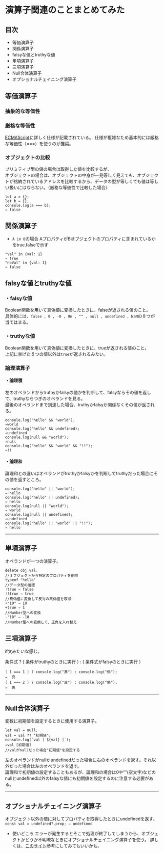 # 演算子関連のことまとめてみた

## 目次
- 等価演算子
- 関係演算子
- falsyな値とtruthyな値
- 単項演算子
- 三項演算子
- Null合体演算子
- オプショナルチェイニング演算子


## 等価演算子
### 抽象的な等価性
### 厳格な等価性
[ECMAScript](https://262.ecma-international.org/5.1/#sec-11.9.3)に詳しく仕様が記載されている。
仕様が複雑なため基本的には厳格な等価性（===）を使うのが推奨。
### オブジェクトの比較
プリミティブ型の値の場合は取得した値を比較するが、  
オブジェクトの場合は、オブジェクトの中身が一見等しく見えても、オブジェクトが格納されているアドレスを比較するから、データの型が等しくても値は等しい扱いにはならない。（厳格な等価性で比較した場合）
```
let a = {};
let b = {};
console.log(a === b);
⇒ false
```

## 関係演算子
- ` A in B `の場合
AプロパティがBオブジェクトのプロパティに含まれているかをtrue,falseで示す
```
"val" in {val: 1}
⇒ true
"noVal" in {val: 1}
⇒ false
```

## falsyな値とtruthyな値
### ・falsyな値
Boolean関数を用いて真偽値に変換したときに、falseが返される値のこと。  
具体的には、`false , 0 , -0 , 0n , "" , null , undefined , NaN`の８つが当てはまる。
### ・truthyな値
Boolean関数を用いて真偽値に変換したときに、trueが返される値のこと。  
上記に挙げた８つの値以外は`true`が返されるみたい。
### 論理演算子
#### ・論理積
左のオペランドからtruthyかfalsyの値かを判断して、falsyならその値を返して、truthyならつぎのオペランドを見る。  
最後のオペランドまで到達した場合、truthyかfalsyか関係なくその値が返される。  
```
console.log("hello" && "world");
⇒world
console.log("hello" && undefined);
⇒undefined
console.log(null && "world");
⇒null
console.log("hello" && "world" && "!!");
⇒!!
```
#### ・論理和
論理和との違いはオペランドがtruthyかfalsyかを判断してtruthyだった場合にその値を返すところ。
```
console.log("hello" || "world");
⇒ hello
console.log("hello" || undefined);
⇒ hello
console.log(null || "world");
⇒ world
console.log(null || undefined);
⇒undefined
console.log("hello" || "world" || "!!");
⇒ hello
```
---
## 単項演算子
オペランドが一つの演算子。
```
delete obj.val;
//オブジェクトから特定のプロパティを削除
typeof "hello"
//データ型の確認
!true ⇒ false
!!true ⇒ true
//真偽値に変換して反対の真偽値を取得
+"10" ⇒ 10
+true ⇒ 1
//Number型への変換
-"10" ⇒ -10
//Number型への変換して、正負を入れ替え
```
## 三項演算子
if文みたいな感じ。  
  
条件式 ? { 条件がtruthyのときに実行 } : { 条件式がfalsyのときに実行 }  
```
( 1 === 1 ) ? console.log("真") : console.log("偽");
⇒  真
( 1 === 2 ) ? console.log("真") : console.log("偽");
⇒  偽
```
---
## Null合体演算子
変数に初期値を設定するときに使用する演算子。
```
let val = null;
val = val ?? "初期値";
console.log(`val [ ${val} ]`);
⇒val [初期値]
//valがnullだった場合"初期値"を設定する
```
左のオペランドがnullかundefinedだった場合に右のオペランドを返す。それ以外だった場合は左のオペランドを返す。  
論理和で初期値の設定することもあるが、論理和の場合は0や""(空文字)などのnullとundefined以外のfalsyな値にも初期値を設定するのに注意する必要がある。

---
## オプショナルチェイニング演算子
オブジェクト以外の値に対してプロパティを取得したときにundefinedを返す。  
`const val = undefined?.prop; ⇒ undefined`  
- 使いどころ
エラーが発生するとそこで処理が終了してしまうから、オブジェクトかどうか不明瞭なときにオプショナルチェイニング演算子を使う。
詳しくは、[このサイト](https://qiita.com/youtoy/items/ff5da7b32596669fa840)参考にしてみてもいいかも。

